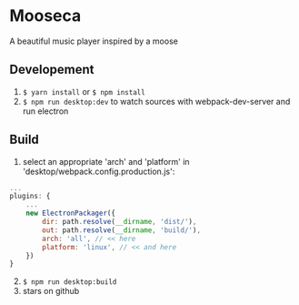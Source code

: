 # Mooseca
A beautiful music player inspired by a moose


## Developement
1. `$ yarn install` or `$ npm install`
2. `$ npm run desktop:dev` to watch sources with webpack-dev-server and run electron

## Build
1. select an appropriate 'arch' and 'platform' in 'desktop/webpack.config.production.js':
```javascript
...
plugins: {
    ...
    new ElectronPackager({
        dir: path.resolve(__dirname, 'dist/'),
        out: path.resolve(__dirname, 'build/'),
        arch: 'all', // << here
        platform: 'linux', // << and here
    })
}
```
2. `$ npm run desktop:build`
3. stars on github
